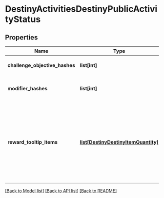 # DestinyActivitiesDestinyPublicActivityStatus

## Properties
Name | Type | Description | Notes
------------ | ------------- | ------------- | -------------
**challenge_objective_hashes** | **list[int]** | Active Challenges for the activity, if any - represented as hashes for DestinyObjectiveDefinitions. | [optional] 
**modifier_hashes** | **list[int]** | The active modifiers on this activity, if any - represented as hashes for DestinyActivityModifierDefinitions. | [optional] 
**reward_tooltip_items** | [**list[DestinyDestinyItemQuantity]**](DestinyDestinyItemQuantity.md) | If the activity itself provides any specific \&quot;mock\&quot; rewards, this will be the items and their quantity.    Why \&quot;mock\&quot;, you ask?  Because these are the rewards as they are represented in the tooltip of the Activity.    These are often pointers to fake items that look good in a tooltip, but represent an abstract concept of   what you will get for a reward rather than the specific items you may obtain. | [optional] 

[[Back to Model list]](../README.md#documentation-for-models) [[Back to API list]](../README.md#documentation-for-api-endpoints) [[Back to README]](../README.md)


